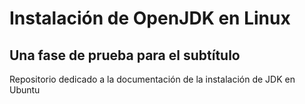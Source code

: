 # Instalación de OpenJDK en Linux

 ## Una fase de prueba para el subtítulo 
Repositorio dedicado a la documentación de la instalación de JDK en Ubuntu
